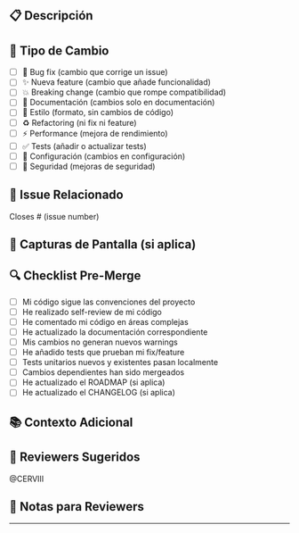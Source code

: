## 📋 Descripción

<!-- Describe los cambios realizados en este PR de forma clara y concisa -->



## 🎯 Tipo de Cambio

<!-- Marca con una X las opciones que apliquen -->

- [ ] 🐛 Bug fix (cambio que corrige un issue)
- [ ] ✨ Nueva feature (cambio que añade funcionalidad)
- [ ] 💥 Breaking change (cambio que rompe compatibilidad)
- [ ] 📝 Documentación (cambios solo en documentación)
- [ ] 🎨 Estilo (formato, sin cambios de código)
- [ ] ♻️ Refactoring (ni fix ni feature)
- [ ] ⚡ Performance (mejora de rendimiento)
- [ ] ✅ Tests (añadir o actualizar tests)
- [ ] 🔧 Configuración (cambios en configuración)
- [ ] 🔐 Seguridad (mejoras de seguridad)

## 🔗 Issue Relacionado

<!-- Si este PR cierra un issue, indica cuál -->

Closes # (issue number)

## 📸 Capturas de Pantalla (si aplica)

<!-- Añade capturas de pantalla si hay cambios visuales -->

## 🔍 Checklist Pre-Merge

<!-- Verifica estos items antes de solicitar review -->

- [ ] Mi código sigue las convenciones del proyecto
- [ ] He realizado self-review de mi código
- [ ] He comentado mi código en áreas complejas
- [ ] He actualizado la documentación correspondiente
- [ ] Mis cambios no generan nuevos warnings
- [ ] He añadido tests que prueban mi fix/feature
- [ ] Tests unitarios nuevos y existentes pasan localmente
- [ ] Cambios dependientes han sido mergeados
- [ ] He actualizado el ROADMAP (si aplica)
- [ ] He actualizado el CHANGELOG (si aplica)

## 📚 Contexto Adicional

<!-- Cualquier información adicional relevante -->

## 👥 Reviewers Sugeridos

<!-- Menciona a quienes deberían revisar este PR -->

@CERVIII

## 📝 Notas para Reviewers

<!-- Aspectos específicos donde necesitas feedback -->



---

<!-- 
Template version: 1.0
Project: Pokemon MCP + AP2 Marketplace
-->
